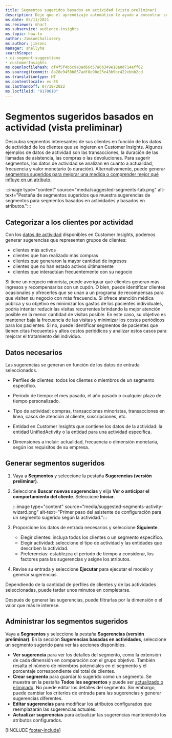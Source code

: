 ```yaml
---
title: Segmentos sugeridos basados en actividad (vista preliminar)
description: Deje que el aprendizaje automático le ayude a encontrar segmentos nuevos e interesantes según la actividad de los clientes.
ms.date: 05/11/2021
ms.reviewer: mhart
ms.subservice: audience-insights
ms.topic: how-to
author: JimsonChalissery
ms.author: jimsonc
manager: shellyha
searchScope:
- ci-segment-suggestions
- customerInsights
ms.openlocfilehash: df4f5f4b5c9a3ad66d57a6b349e18a0d714aff62
ms.sourcegitcommit: 8a28e9458b857adf8e90e25e43b9bc422ebbb2cd
ms.translationtype: HT
ms.contentlocale: es-ES
ms.lasthandoff: 07/18/2022
ms.locfileid: "9170610"
---
```

# <a name="suggested-segments-based-on-activity-preview"></a>Segmentos sugeridos basados en actividad (vista preliminar)

Descubra segmentos interesantes de sus clientes en función de los datos de actividad de los clientes que se ingieren en Customer Insights. Algunos ejemplos de datos de actividad son las transacciones, la duración de las llamadas de asistencia, las compras o las devoluciones. Para sugerir segmentos, los datos de actividad se analizan en cuanto a actualidad, frecuencia y valor monetario (o duración). Alternativamente, puede generar [segmentos sugeridos para mejorar una medida o comprender mejor qué influye en un atributo](suggested-segments.md).

:::image type="content" source="media/suggested-segments-tab.png" alt-text="Pestaña de segmentos sugeridos que muestra sugerencias de segmentos para segmentos basados en actividades y basados en atributos.":::

## <a name="categorize-customers-by-activity"></a>Categorizar a los clientes por actividad

Con los [datos de actividad](activities.md) disponibles en Customer Insights, podemos generar sugerencias que representen grupos de clientes:

- clientes más activos 
- clientes que han realizado más compras 
- clientes que generaron la mayor cantidad de ingresos 
- clientes que no han estado activos últimamente 
- clientes que interactúan frecuentemente con su negocio  

Si tiene un negocio minorista, puede averiguar qué clientes generan más ingresos y recompensarlos con un cupón. O bien, puede identificar clientes ocasionales y ofrecerles que se unan a un programa de recompensas para que visiten su negocio con más frecuencia.
Si ofrece atención médica pública y su objetivo es minimizar los gastos de los pacientes individuales, podría intentar reducir las visitas recurrentes brindando la mejor atención posible en la menor cantidad de visitas posible. En este caso, su objetivo es mantener baja la frecuencia de las visitas y minimizar los costes periódicos para los pacientes. Si no, puede identificar segmentos de pacientes que tienen citas frecuentes y altos costos periódicos y analizar estos casos para mejorar el tratamiento del individuo.

## <a name="required-data"></a>Datos necesarios

Las sugerencias se generan en función de los datos de entrada seleccionados.

- Perfiles de clientes: todos los clientes o miembros de un segmento específico.

- Período de tiempo: el mes pasado, el año pasado o cualquier plazo de tiempo personalizado.

- Tipo de actividad: compras, transacciones minoristas, transacciones en línea, casos de atención al cliente, suscripciones, etc.  

- Entidad en Customer Insights que contiene los datos de la actividad: la entidad UnifiedActivity o la entidad para una actividad específica.

- Dimensiones a incluir: actualidad, frecuencia o dimensión monetaria, según los requisitos de su empresa.

## <a name="generate-suggested-segments"></a>Generar segmentos sugeridos

1. Vaya a **Segmentos** y seleccione la pestaña **Sugerencias (versión preliminar)**.

1. Seleccione **Buscar nuevas sugerencias** y elija **Ver o anticipar el comportamiento del cliente**. Seleccione **Iniciar**.

   :::image type="content" source="media/suggested-segments-activity-wizard.png" alt-text="Primer paso del asistente de configuración para un segmento sugerido según la actividad.":::

1. Proporcione los datos de entrada necesarios y seleccione **Siguiente**.

   - Elegir clientes: incluya todos los clientes o un segmento específico.
   - Elegir actividad: seleccione el tipo de actividad y las entidades que describen la actividad.
   - Preferencias: establezca el período de tiempo a considerar, los factores para las sugerencias y asigne los atributos.

1. Revise su entrada y seleccione **Ejecutar** para ejecutar el modelo y generar sugerencias.

Dependiendo de la cantidad de perfiles de clientes y de las actividades seleccionadas, puede tardar unos minutos en completarse.

Después de generar las sugerencias, puede filtrarlas por la dimensión o el valor que más le interese.

## <a name="manage-suggested-segments"></a>Administrar los segmentos sugeridos

Vaya a **Segmentos** y seleccione la pestaña **Sugerencias (versión preliminar)**. En la sección **Sugerencias basadas en actividades**, seleccione un segmento sugerido para ver las acciones disponibles.

- **Ver sugerencia** para ver los detalles del segmento, como la extensión de cada dimensión en comparación con el grupo objetivo. También resalta el número de miembros potenciales en el segmento y el porcentaje correspondiente del total de clientes.
- **Crear segmento** para guardar lo sugerido como un segmento. Se muestra en la pestaña **Todos los segmentos** y puede ser [actualizado o eliminado](segments.md). No puede editar los detalles del segmento. Sin embargo, puede cambiar los criterios de entrada para las sugerencias y generar sugerencias diferentes.
- **Editar sugerencias** para modificar los atributos configurados que reemplazarán las sugerencias actuales.
- **Actualizar sugerencias** para actualizar las sugerencias manteniendo los atributos configurados.

[!INCLUDE [footer-include](includes/footer-banner.md)]
